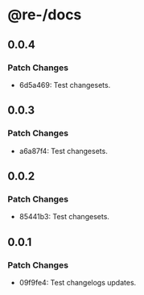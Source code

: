 # @re-/docs

## 0.0.4

### Patch Changes

-   6d5a469: Test changesets.

## 0.0.3

### Patch Changes

-   a6a87f4: Test changesets.

## 0.0.2

### Patch Changes

-   85441b3: Test changesets.

## 0.0.1

### Patch Changes

-   09f9fe4: Test changelogs updates.
